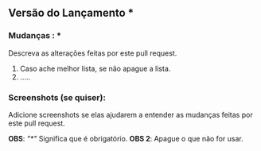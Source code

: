 ## Versão do Lançamento *

### Mudanças : *

Descreva as alterações feitas por este pull request.

1. Caso ache melhor lista, se não apague a lista.
2. .....

### Screenshots (se quiser):

Adicione screenshots se elas ajudarem a entender as mudanças feitas por este pull request.


**OBS**: _"*"_ Significa que é obrigatório.
**OBS 2**: Apague o que não for usar.
